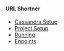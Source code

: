 #### URL Shortner

- [Cassandra Setup](docs/cassadra.md)
- [Project Setup](docs/project.md)
- [Running](docs/running.md)
- [Enpoints](docs/endpoints.md)